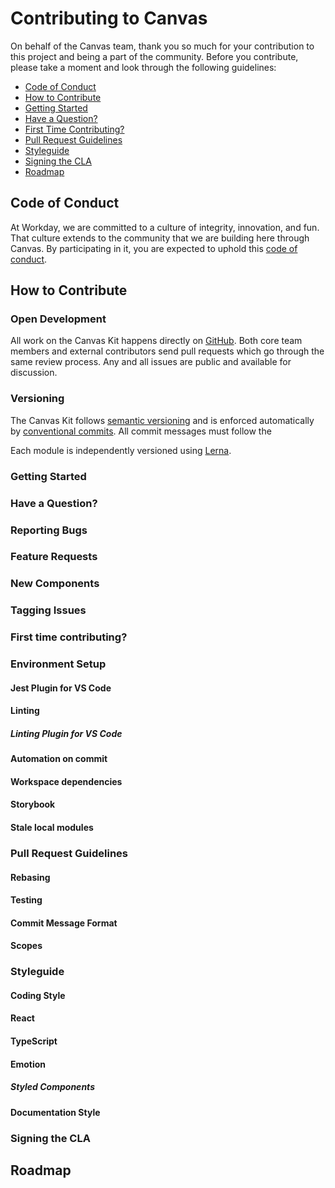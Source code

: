 # Contributing to Canvas

On behalf of the Canvas team, thank you so much for your contribution to this project and being a
part of the community. Before you contribute, please take a moment and look through the following
guidelines:

- [Code of Conduct](code-of-conduct)
- [How to Contribute](how-to-contribute)
- [Getting Started](getting-started)
- [Have a Question?](have-a-question)
- [First Time Contributing?](first-time-contributing)
- [Pull Request Guidelines](pull-request-guidelines)
- [Styleguide](styleguide)
- [Signing the CLA](signing-the-cla)
- [Roadmap](roadmap)

## Code of Conduct

At Workday, we are committed to a culture of integrity, innovation, and fun. That culture extends to
the community that we are building here through Canvas. By participating in it, you are expected to
uphold this [code of conduct](./CODE_OF_CONDUCT.md).

## How to Contribute

### Open Development

All work on the Canvas Kit happens directly on
[GitHub](https://ghe.megaleo.com/design/canvas-kit-react). Both core team members and external
contributors send pull requests which go through the same review process. Any and all issues are
public and available for discussion.

### Versioning

The Canvas Kit follows [semantic versioning](http://semver.org/) and is enforced automatically by
[conventional commits](https://www.conventionalcommits.org/). All commit messages must follow the

Each module is independently versioned using [Lerna](https://github.com/lerna/lerna).

### Getting Started

### Have a Question?

### Reporting Bugs

### Feature Requests

### New Components

### Tagging Issues

### First time contributing?

### Environment Setup

#### Jest Plugin for VS Code

#### Linting

##### Linting Plugin for VS Code

#### Automation on commit

#### Workspace dependencies

#### Storybook

#### Stale local modules

### Pull Request Guidelines

#### Rebasing

#### Testing

#### Commit Message Format

#### Scopes

### Styleguide

#### Coding Style

#### React

#### TypeScript

#### Emotion

##### Styled Components

#### Documentation Style

### Signing the CLA

## Roadmap
